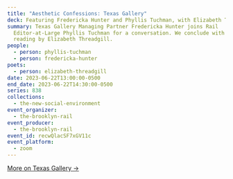 ```yaml
---
title: "Aesthetic Confessions: Texas Gallery"
deck: Featuring Fredericka Hunter and Phyllis Tuchman, with Elizabeth Threadgill
summary: Texas Gallery Managing Partner Fredericka Hunter joins Rail
  Editor-at-Large Phyllis Tuchman for a conversation. We conclude with a poetry
  reading by Elizabeth Threadgill.
people:
  - person: phyllis-tuchman
  - person: fredericka-hunter
poets:
  - person: elizabeth-threadgill
date: 2023-06-22T13:00:00-0500
end_date: 2023-06-22T14:30:00-0500
series: 838
collections:
  - the-new-social-environment
event_organizer:
  - the-brooklyn-rail
event_producer:
  - the-brooklyn-rail
event_id: recwQlacSF7xGV11c
event_platform:
  - zoom
---
```

[M﻿ore on Texas Gallery →](http://www.texgal.com/index.html)